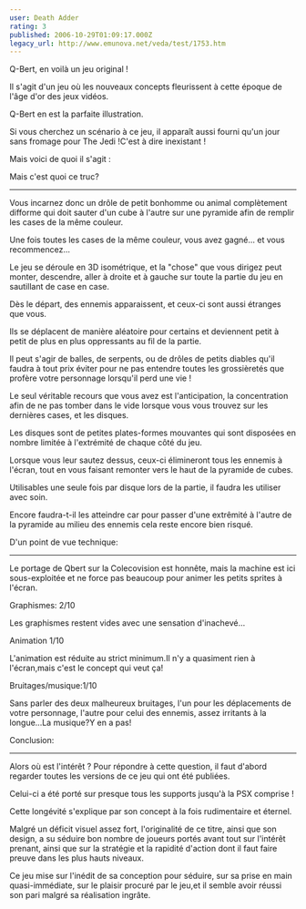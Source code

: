 ```yaml
---
user: Death Adder
rating: 3
published: 2006-10-29T01:09:17.000Z
legacy_url: http://www.emunova.net/veda/test/1753.htm
---
```

Q-Bert, en voilà un jeu original !  

Il s'agit d'un jeu où les nouveaux concepts fleurissent à cette époque de l'âge d'or des jeux vidéos.  

Q-Bert en est la parfaite illustration.  

Si vous cherchez un scénario à ce jeu, il apparaît aussi fourni qu'un jour sans fromage pour The Jedi !C'est à dire inexistant !  

Mais voici de quoi il s'agit :  

  

  

Mais c'est quoi ce truc?  

-----------------------------  

Vous incarnez donc un drôle de petit bonhomme ou animal complètement difforme qui doit sauter d'un cube à l'autre sur une pyramide afin de remplir les cases de la même couleur.  

Une fois toutes les cases de la même couleur, vous avez gagné... et vous recommencez...  

Le jeu se déroule en 3D isométrique, et la "chose" que vous dirigez peut monter, descendre, aller à droite et à gauche sur toute la partie du jeu en sautillant de case en case.  

Dès le départ, des ennemis apparaissent, et ceux-ci sont aussi étranges que vous.  

Ils se déplacent de manière aléatoire pour certains et deviennent petit à petit de plus en plus oppressants au fil de la partie.  

Il peut s'agir de balles, de serpents, ou de drôles de petits diables qu'il faudra à tout prix éviter pour ne pas entendre toutes les grossièretés que profère votre personnage lorsqu'il perd une vie !  

Le seul véritable recours que vous avez est l'anticipation, la concentration afin de ne pas tomber dans le vide lorsque vous vous trouvez sur les dernières cases, et les disques.  

Les disques sont de petites plates-formes mouvantes qui sont disposées en nombre limitée à l'extrémité de chaque côté du jeu.  

Lorsque vous leur sautez dessus, ceux-ci élimineront tous les ennemis à l'écran, tout en vous faisant remonter vers le haut de la pyramide de cubes.  

Utilisables une seule fois par disque lors de la partie, il faudra les utiliser avec soin.  

Encore faudra-t-il les atteindre car pour passer d'une extrêmité à l'autre de la pyramide au milieu des ennemis cela reste encore bien risqué.  

  

  

D'un point de vue technique:  

-----------------------------------  

Le portage de Qbert sur la Colecovision est honnête, mais la machine est ici sous-exploitée et ne force pas beaucoup pour animer les petits sprites à l'écran.  

  

Graphismes: 2/10  

Les graphismes restent vides avec une sensation d'inachevé...  

  

Animation 1/10  

L'animation est réduite au strict minimum.Il n'y a quasiment rien à l'écran,mais c'est le concept qui veut ça!  

  

Bruitages/musique:1/10  

Sans parler des deux malheureux bruitages, l'un pour les déplacements de votre personnage, l'autre pour celui des ennemis, assez irritants à la longue...La musique?Y en a pas!  

  

  

Conclusion:  

---------------  

Alors où est l'intérêt ? Pour répondre à cette question, il faut d'abord regarder toutes les versions de ce jeu qui ont été publiées.  

Celui-ci a été porté sur presque tous les supports jusqu'à la PSX comprise !  

Cette longévité s'explique par son concept à la fois rudimentaire et éternel.  

Malgré un déficit visuel assez fort, l'originalité de ce titre, ainsi que son design, a su séduire bon nombre de joueurs portés avant tout sur l'intérêt prenant, ainsi que sur la stratégie et la rapidité d'action dont il faut faire preuve dans les plus hauts niveaux.  

Ce jeu mise sur l'inédit de sa conception pour séduire, sur sa prise en main quasi-immédiate, sur le plaisir procuré par le jeu,et il semble avoir réussi son pari malgré sa réalisation ingrâte.
